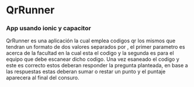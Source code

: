 # QrRunner

<h3>App usando ionic y capacitor</h3>

<p>
    QrRunner es una aplicación la cual emplea codigos qr los mismos que tendran un formato de dos valores separados por , el primer parametro es acerca de la facultad en la cual esta el codigo y la segunda es para el equipo que debe escanear dicho codigo. Una vez esaneado el codigo y este es correcto estos deberan responder la pregunta planteada, en base a las respuestas estas deberan sumar o restar un punto y el puntaje aparecera al final del consuro.  
</p>
